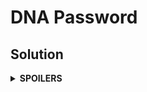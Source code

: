 # DNA Password
## Solution
<details>
<summary><b>SPOILERS</b></summary>

Sliding Window Algorithm: Use two pointers to point to the start + the end, so that they make a window (range). Slide the window to solve the problem.
It takes just O(n), which takes less time complexity than brute-force algorithms.

</details>
